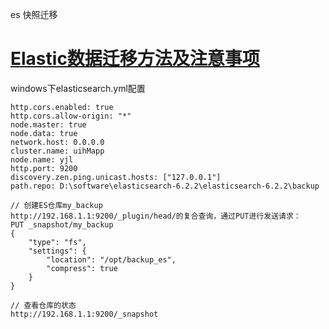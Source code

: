 es 快照迁移

# [Elastic数据迁移方法及注意事项](https://www.cnblogs.com/mikeguan/p/7355944.html)

windows下elasticsearch.yml配置

```
http.cors.enabled: true 
http.cors.allow-origin: "*"
node.master: true
node.data: true
network.host: 0.0.0.0
cluster.name: uihMapp
node.name: yjl
http.port: 9200
discovery.zen.ping.unicast.hosts: ["127.0.0.1"]
path.repo: D:\software\elasticsearch-6.2.2\elasticsearch-6.2.2\backup
```



```
// 创建ES仓库my_backup
http://192.168.1.1:9200/_plugin/head/的复合查询，通过PUT进行发送请求：
PUT _snapshot/my_backup 
{
    "type": "fs", 
    "settings": {
        "location": "/opt/backup_es",
        "compress": true
    }
}
 
// 查看仓库的状态
http://192.168.1.1:9200/_snapshot
```







